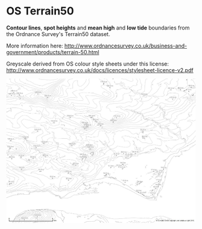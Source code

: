 OS Terrain50
============

**Contour lines**, **spot heights** and **mean high** and **low tide** boundaries from the Ordnance Survey's Terrain50 dataset.

More information here: http://www.ordnancesurvey.co.uk/business-and-government/products/terrain-50.html

Greyscale derived from OS colour style sheets under this license: http://www.ordnancesurvey.co.uk/docs/licences/stylesheet-licence-v2.pdf

![OS Terrain50 Greyscale](../images/os_terrain50_greyscale.jpg)
